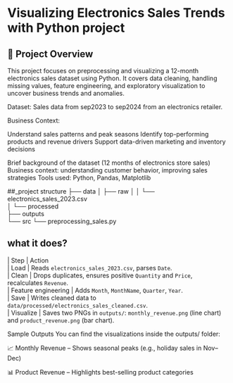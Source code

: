 # Visualizing Electronics Sales Trends with Python project 

## 📌 Project Overview 
This project focuses on preprocessing and visualizing a 12-month electronics sales dataset using Python. It covers data cleaning, handling missing values, feature engineering, and exploratory visualization to uncover business trends and anomalies.

Dataset: Sales data from sep2023 to sep2024 from an electronics retailer.

Business Context:

Understand sales patterns and peak seasons
Identify top-performing products and revenue drivers
Support data-driven marketing and inventory decisions

Brief background of the dataset (12 months of electronics store sales)
  Business context: understanding customer behavior, improving sales strategies
  Tools used: Python, Pandas, Matplotlib


##_project structure
├── data
│   ├── raw
│   │   └── electronics_sales_2023.csv   
│   └── processed                      
├── outputs                            
└── src
    └── preprocessing_sales.py           

## what it does?

| Step                | Action              
| Load                | Reads `electronics_sales_2023.csv`, parses `Date`.                                                      
| Clean               | Drops duplicates, ensures positive `Quantity` and `Price`, recalculates `Revenue`.                      
| Feature engineering | Adds `Month`, `MonthName`, `Quarter`, `Year`.                                                           
| Save                | Writes cleaned data to `data/processed/electronics_sales_cleaned.csv`.                                  
| Visualize           | Saves two PNGs in `outputs/`: `monthly_revenue.png` (line chart) and `product_revenue.png` (bar chart). 

Sample Outputs
You can find the visualizations inside the outputs/ folder:

📈 Monthly Revenue – Shows seasonal peaks (e.g., holiday sales in Nov–Dec)

📊 Product Revenue – Highlights best-selling product categories



